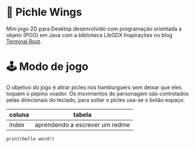# 🥒 Pichle Wings 
Mini jogo 2D para Desktop desenvolvido com programação orientada a objeto (POO) em Java com a biblioteca LibGDX
Inspirações no blog [Terminal Root](https://terminalroot.com.br/).

# 🕹️ Modo de jogo 
O objetivo do jogo é atirar picles nos hamburguers sem deixar que eles toquem o pepino voador.
Os movimentos do personagem são controlados pelas direcionais do teclado, para soltar o picles usa-se o botão espaço.

|coluna|tabela|
|------|------|
|index|aprendendo a escrever um redme|

```
print(hello word!)
```

